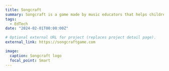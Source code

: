 ```yaml
---
title: Songcraft
summary: Songcraft is a game made by music educators that helps children learn to read and play music.
tags:
  - EdTech
date: "2024-02-01T00:00:00Z"

# Optional external URL for project (replaces project detail page).
external_link: https://songcraftgame.com

image:
  caption: Songcraft logo
  focal_point: Smart
---
```

